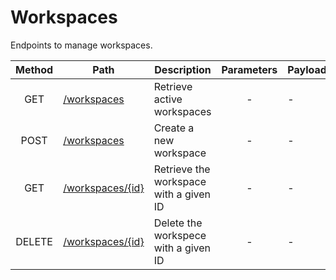 # Workspaces

Endpoints to manage workspaces.

| Method | Path                             | Description                            | Parameters | Payload |
| :----: | -------------------------------- | -------------------------------------- | :--------: | ------- |
|  GET   | [/workspaces](get.md)            | Retrieve active workspaces             |     -      | -       |
|  POST  | [/workspaces](post.md)           | Create a new workspace                 |     -      | -       |
|  GET   | [/workspaces/{id}](id/get.md)    | Retrieve the workspace with a given ID |     -      | -       |
| DELETE | [/workspaces/{id}](id/delete.md) | Delete the workspece with a given ID   |     -      | -       |

